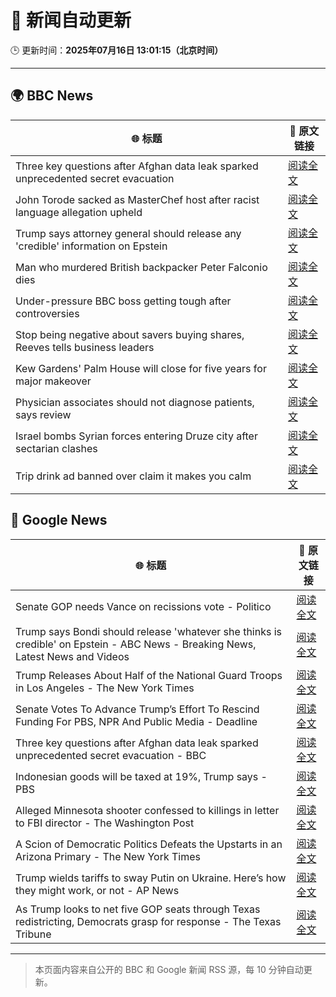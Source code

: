 # 🧠 新闻自动更新

🕒 更新时间：**2025年07月16日 13:01:15（北京时间）**

---

## 🌍 BBC News

| 🌐 标题 | 🔗 原文链接 |
|--------|-------------|
| Three key questions after Afghan data leak sparked unprecedented secret evacuation | [阅读全文](https://www.bbc.com/news/articles/c9w12kdg5zko) |
| John Torode sacked as MasterChef host after racist language allegation upheld | [阅读全文](https://www.bbc.com/news/articles/c8j1vzngdjpo) |
| Trump says attorney general should release any 'credible' information on Epstein | [阅读全文](https://www.bbc.com/news/articles/ckgl4dl334go) |
| Man who murdered British backpacker Peter Falconio dies | [阅读全文](https://www.bbc.com/news/articles/cjrlg4x8e78o) |
| Under-pressure BBC boss getting tough after controversies | [阅读全文](https://www.bbc.com/news/articles/c20pyjggzzro) |
| Stop being negative about savers buying shares, Reeves tells business leaders | [阅读全文](https://www.bbc.com/news/articles/cn4ld9v73dzo) |
| Kew Gardens' Palm House will close for five years for major makeover | [阅读全文](https://www.bbc.com/news/articles/cpwq08rxxklo) |
| Physician associates should not diagnose patients, says review | [阅读全文](https://www.bbc.com/news/articles/c70r7d7z0wro) |
| Israel bombs Syrian forces entering Druze city after sectarian clashes | [阅读全文](https://www.bbc.com/news/articles/c89e3j4e911o) |
| Trip drink ad banned over claim it makes you calm | [阅读全文](https://www.bbc.com/news/articles/c14e2d2ednpo) |

## 📰 Google News

| 🌐 标题 | 🔗 原文链接 |
|--------|-------------|
| Senate GOP needs Vance on recissions vote - Politico | [阅读全文](https://news.google.com/rss/articles/CBMirAFBVV95cUxNUkpNUWhJXzFYaklsaVZuMUp4SnRvZlZXRkVYTWJnX3lWSFFVRVhFejlvYm1fUU5tTkVuR2hsU0lDUTRMazFBOEQ1clB6R2FHb0tJTi1PVUVqTGx0Ujc0UVVyV2dydngwRVl6Rm9fX0EyeUV4RVJWaWhBOU1SZmExQXljUkVXakhxemE3ZnM1eW9LTEI4T09LcUVnOG5MdWNnYTR4dTNDeTV3dWI4?oc=5) |
| Trump says Bondi should release 'whatever she thinks is credible' on Epstein - ABC News - Breaking News, Latest News and Videos | [阅读全文](https://news.google.com/rss/articles/CBMimgFBVV95cUxPbnZsQTloR1hndUdKY0lZQ182aHdSaDNYQVBNOE0zYnp5ZnJDdWZjeUtrbTdjeDNoQjJ1Q1JHejIteWpCX1JaZml2OXgySEFfOWZZbmlWZUFucmZCSXVHUnYzRk5LTzVtU3U2a0E2M3EyN3VoOVI3dUljMmw5MkhkRlZ4dEtDd0luendueExjR3g0Y2V4NUtfVnhB0gGfAUFVX3lxTE9uUHp2RTJGUlpkdTRON2hmbzNNWFVlNDdrVmF1S0ZwRTVBWlUtYWVaSHlUaVNFUUJwbXA0elBIbEZBVG52UWJzSlRIODZXbENVMHBwdWJ1Zm9hV0xRZ2NiNmRYWGhUelN2SnRVeTB5Ykx4SFlxV21obXo4blFRbW1RMUJ0NzNnM2J5Rzk1ektqVDV3eDZJaThicDJURmJobw?oc=5) |
| Trump Releases About Half of the National Guard Troops in Los Angeles - The New York Times | [阅读全文](https://news.google.com/rss/articles/CBMigAFBVV95cUxNVU5MTTg5SDNleDg3S3JtV1pEUTJsek4wSy03ZHJUYURVNWxzNDZUVjJyQlBJZ1NaS0JnSkRRSEc3TFJpRVpGV3ZMMXRGVHk0N2wtRm1ub0JiWWlhakJmQnAwT3dVTldVc0hnX0VVdjZ0WHdzdUQtMWJzd3lGY1JsTw?oc=5) |
| Senate Votes To Advance Trump’s Effort To Rescind Funding For PBS, NPR And Public Media - Deadline | [阅读全文](https://news.google.com/rss/articles/CBMimAFBVV95cUxQTDFPaGtaakU1MUtRNWF6T0FuVU96Qk4xZEg0bkhBUGJjeXhVSXpKTlJKMjdSV2RTN0ZiSEJUMDJ2dzgxOEJzWDIyaHNwUjllQVVaazZKaXEtalF6eU10SXRpX0pWa1d4aUJOT2lWN002Q3J0QmJHUVVWVUFtSkU5M1JIa1RuU3VKT19PRTV3cVBsWS1yRkpPeg?oc=5) |
| Three key questions after Afghan data leak sparked unprecedented secret evacuation - BBC | [阅读全文](https://news.google.com/rss/articles/CBMiWkFVX3lxTE5vUVJzUWtmX3B5bTM4WkJOS28xRkhWemJQSHBjUU4zUXoyUll0RWtybXprUXg0dW9fSGh4WnBMVTRBNzVPWTV4OG9xQklMX1pKNWE0M1NiclUzUdIBX0FVX3lxTE15T05Ra24wbFZPTlFNeWxVY2FZd3dKTTdXZEN4M082NG9tcXIxcUxRcVZJWGwzMExQeGhWS3dJMUlJLVlFSmtYaERoVHdLOTgtZmdITzlVTmRGMTBEMk9v?oc=5) |
| Indonesian goods will be taxed at 19%, Trump says - PBS | [阅读全文](https://news.google.com/rss/articles/CBMiigFBVV95cUxNa0xPOC1Bb0ZCYTlibGxURzBuMnZLT1ZxVkJBa05LYnRPUmpsRl9WSjE0OGduWDdlUXRGQ3dfTXFYai0zVlplOXBhNFV2NjBEU1diVnoxdlhybDE0UndkU3V6RmtZMFkySkZpQzhJYVUtTTdES1NOOWJpdWloOS02SnQ1eUJ4cHExZmfSAY8BQVVfeXFMTjhaNHJwWEpNQ2VGSTI4UEs1MGZQUFFOdE9zck5UWW5ycF8wdTU5ZjFWNU5kNWU5aEp5Q2tTQW85WjFaRjg3MjZwbGRQM1FndGM4Nml3b3hSSFdOUVptdEltSkE0d1NweUdHc0R4VHFDY2htMm5SanlULWVTQjR5NDBEZkdMdkJFYmRXYmkxSmM?oc=5) |
| Alleged Minnesota shooter confessed to killings in letter to FBI director - The Washington Post | [阅读全文](https://news.google.com/rss/articles/CBMimgFBVV95cUxNMlNyaWNnbFBNZU51SHZPQzZEQS1TVzk0T2tpRDRkcWxNclNaUy1CN1Rndkg4RG1pRW5JVjY5RWp4VWVaTVRoeWZZemFFNmc4azlYbXcxSE10ZGNXelA5Z1g2MmJXWEhpZjRoTmdhanZCMHJPUGdYdGRoVmtMVWlEckNUNEVuaDMxcHpNRWxjQUJmZGZLYkFGWUJn?oc=5) |
| A Scion of Democratic Politics Defeats the Upstarts in an Arizona Primary - The New York Times | [阅读全文](https://news.google.com/rss/articles/CBMiggFBVV95cUxQUDRQU21vSnF6OUktNnRqaDVrQ21pOEhVbVFzUjlreEx3WEZ4NWlyM3hNdGFHdFdlZ09HMkNPcjZvU1hfbC1TU211eldEWVV4YkY3SGFpdGVybnlndkhEZ0F6VTZ6UHltRm9rTUZXbnYyejlpeEhBdWkwc1RnWHo5M3R3?oc=5) |
| Trump wields tariffs to sway Putin on Ukraine. Here’s how they might work, or not - AP News | [阅读全文](https://news.google.com/rss/articles/CBMilwFBVV95cUxPV0xpVXFQMlMxdnhnWDFHYURaS0R4TjBWelJWeEZ1dm5qQXItT1ZjamdpU1EwX1BFTkNvY1paRkdXcnUxS01IWGVLc1h5akMzODhTTWZyLU5TTTJXMzhiSzA1SnFGb1Q2aUVyUnd3Q2tBbnh6UXplNk9zMjBEaTBEVTA2RTZRQmV1dXFlWUNkZ0hSYndJeHBR?oc=5) |
| As Trump looks to net five GOP seats through Texas redistricting, Democrats grasp for response - The Texas Tribune | [阅读全文](https://news.google.com/rss/articles/CBMiqwFBVV95cUxQaWs1QnZBdGJZQzY3Ri1OUW1JcXRwdVhHanYyRGNvSkY3NDlmOHF5NnFHVVdjdFlza0lOZHVublhUMlR2QzVhZEk3ZFdLRFA1S2ZWaUFyQTl2ZW9hVFBRZ21Uek90aUVpTzh5ZENrbTR5MTRrVFcxUHZ6blBSUVMzeVkzclc3UTF2TFhUTE0td2ZPaXBRNzVvMGZtVmdKbVl5c1JBU3d4MGxWWkU?oc=5) |

---
> 本页面内容来自公开的 BBC 和 Google 新闻 RSS 源，每 10 分钟自动更新。